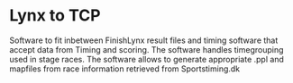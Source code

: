 # Lynx to TCP

Software to fit inbetween FinishLynx result files and timing software that accept data from Timing and scoring. The software handles timegrouping used in stage races. 
The software allows to generate appropriate .ppl and mapfiles from race information retrieved from Sportstiming.dk


